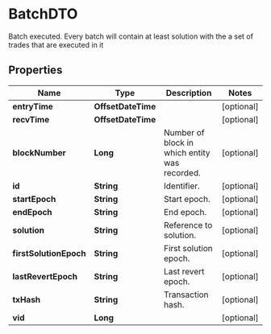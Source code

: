 

# BatchDTO

Batch executed. Every batch will contain at least solution with the a set of trades that are executed in it

## Properties

Name | Type | Description | Notes
------------ | ------------- | ------------- | -------------
**entryTime** | **OffsetDateTime** |  |  [optional]
**recvTime** | **OffsetDateTime** |  |  [optional]
**blockNumber** | **Long** | Number of block in which entity was recorded. |  [optional]
**id** | **String** | Identifier. |  [optional]
**startEpoch** | **String** | Start epoch. |  [optional]
**endEpoch** | **String** | End epoch. |  [optional]
**solution** | **String** | Reference to solution. |  [optional]
**firstSolutionEpoch** | **String** | First solution epoch. |  [optional]
**lastRevertEpoch** | **String** | Last revert epoch. |  [optional]
**txHash** | **String** | Transaction hash. |  [optional]
**vid** | **Long** |  |  [optional]



